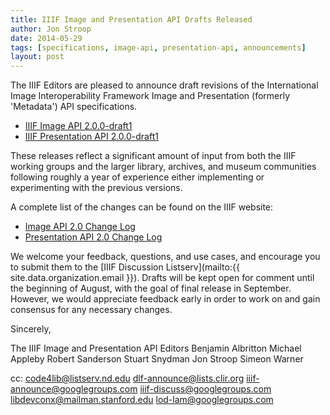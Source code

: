 ```yaml
---
title: IIIF Image and Presentation API Drafts Released
author: Jon Stroop
date: 2014-05-29
tags: [specifications, image-api, presentation-api, announcements]
layout: post
---
```


The IIIF Editors are pleased to announce draft revisions of the International Image Interoperability Framework Image and Presentation (formerly 'Metadata') API specifications.

 * [IIIF Image API 2.0.0-draft1](/api/image/2.0/)
 * [IIIF Presentation API 2.0.0-draft1](/api/presentation/2.0/)

These releases reflect a significant amount of input from both the IIIF working groups and the larger library, archives, and museum communities following roughly a year of experience either implementing or experimenting with the previous versions.

A complete list of the changes can be found on the IIIF website:

 * [Image API 2.0 Change Log](/api/image/2.0/change-log.html)
 * [Presentation API 2.0 Change Log](/api/presentation/2.0/change-log.html)

We welcome your feedback, questions, and use cases, and encourage you to submit them to the [IIIF Discussion Listserv](mailto:{{ site.data.organization.email }}). Drafts will be kept open for comment until the beginning of August, with the goal of final release in September. However, we would appreciate feedback early in order to work on and gain consensus for any necessary changes.

Sincerely,

The IIIF Image and Presentation API Editors
Benjamin Albritton
Michael Appleby
Robert Sanderson
Stuart Snydman
Jon Stroop
Simeon Warner

cc:
code4lib@listserv.nd.edu
dlf-announce@lists.clir.org
iiif-announce@googlegroups.com
iiif-discuss@googlegroups.com
libdevconx@mailman.stanford.edu
lod-lam@googlegroups.com
